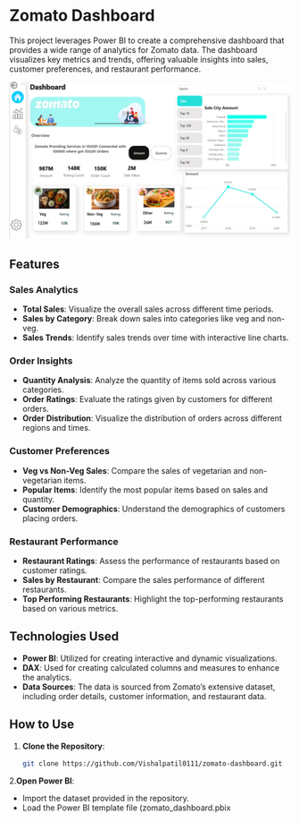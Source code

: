 # Zomato Dashboard

This project leverages Power BI to create a comprehensive dashboard that provides a wide range of analytics for Zomato data. The dashboard visualizes key metrics and trends, offering valuable insights into sales, customer preferences, and restaurant performance.

![Zomato Dashboard Main](./Dashboard.png)

## Features

### Sales Analytics

- **Total Sales**: Visualize the overall sales across different time periods.
- **Sales by Category**: Break down sales into categories like veg and non-veg.
- **Sales Trends**: Identify sales trends over time with interactive line charts.

### Order Insights

- **Quantity Analysis**: Analyze the quantity of items sold across various categories.
- **Order Ratings**: Evaluate the ratings given by customers for different orders.
- **Order Distribution**: Visualize the distribution of orders across different regions and times.

### Customer Preferences

- **Veg vs Non-Veg Sales**: Compare the sales of vegetarian and non-vegetarian items.
- **Popular Items**: Identify the most popular items based on sales and quantity.
- **Customer Demographics**: Understand the demographics of customers placing orders.

### Restaurant Performance

- **Restaurant Ratings**: Assess the performance of restaurants based on customer ratings.
- **Sales by Restaurant**: Compare the sales performance of different restaurants.
- **Top Performing Restaurants**: Highlight the top-performing restaurants based on various metrics.

## Technologies Used

- **Power BI**: Utilized for creating interactive and dynamic visualizations.
- **DAX**: Used for creating calculated columns and measures to enhance the analytics.
- **Data Sources**: The data is sourced from Zomato’s extensive dataset, including order details, customer information, and restaurant data.

## How to Use

1. **Clone the Repository**:
   ```sh
   git clone https://github.com/Vishalpatil0111/zomato-dashboard.git

2.**Open Power BI**:

- Import the dataset provided in the repository.
- Load the Power BI template file (zomato_dashboard.pbix

